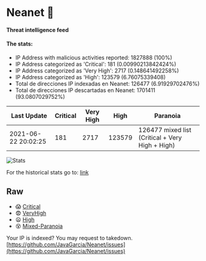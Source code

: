 # Neanet :hocho:
#### Threat intelligence feed
#### The stats:

- IP Address with malicious activities reported: 1827888 (100%)
- IP Address categorized as 'Critical':  181 (0.00990213842424%)
- IP Address categorized as 'Very High':  2717 (0.148641492258%)
- IP Address categorized as 'High':  123579 (6.76075339408)
- Total de direcciones IP indexadas en Neanet:  126477 (6.91929702476%)
- Total de direcciones IP descartadas en Neanet:  1701411 (93.0807029752%)

| Last Update | Critical | Very High | High | Paranoia |
| --- | --- | --- | --- | --- |
| 2021-06-22 20:02:25 | 181 | 2717 | 123579 | 126477 mixed list (Critical + Very High + High)|

![Stats](https://docs.google.com/spreadsheets/d/e/2PACX-1vSnaNMIXVabIpDJjufMlzH7poXnshF3mgd8Is1g9ytUEzVsP5my4Trn8f-xkoLLQ38xpL3HtmUexLo6/pubchart?oid=501124687&format=image)

For the historical stats go to: [link](/stats.csv)
## Raw
- :scream: [Critical](https://raw.githubusercontent.com/JavaGarcia/Neanet/master/blacklists/neanet_critical.txt)
- :fearful: [VeryHigh](https://raw.githubusercontent.com/JavaGarcia/Neanet/master/blacklists/neanet_veryHigh.txtt)
- :frowning: [High](https://raw.githubusercontent.com/JavaGarcia/Neanet/master/blacklists/neanet_high.txt)
- :dizzy_face: [Mixed-Paranoia](https://raw.githubusercontent.com/JavaGarcia/Neanet/master/blacklists/neanet_all.txt)


Your IP is indexed? You may request to takedown. [https://github.com/JavaGarcia/Neanet/issues](https://github.com/JavaGarcia/Neanet/issues)
























































































































































































































































































































































































































































































































































































































































































































































































































































































































































































































































































































































































































































































































































































































































































































































































































































































































































































































































































































































































































































































































































































































































































































































































































































































































































































































































































































































































































































































































































































































































































































































































































































































































































































































































































































































































































































































































































































































































































































































































































































































































































































































































































































































































































































































































































































































































































































































































































































































































































































































































































































































































































































































































































































































































































































































































































































































































































































































































































































































































































































































































































































































































































































































































































































































































































































































































































































































































































































































































































































































































































































































































































































































































































